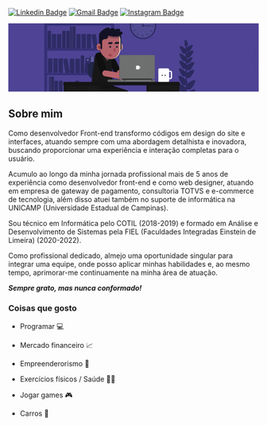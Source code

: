 <!--
### Hi there 👋
**DuhBorba/DuhBorba** is a ✨ _special_ ✨ repository because its `README.md` (this file) appears on your GitHub profile.
-->

[![Linkedin Badge](https://img.shields.io/badge/-LinkedIn-blue?style=flat&logo=Linkedin&logoColor=white&link=https://www.linkedin.com/in/duhborba/)](https://www.linkedin.com/in/duhborba/)
[![Gmail Badge](https://img.shields.io/badge/-Gmail-c14438?style=flat&logo=Gmail&logoColor=white&link=mailto:eduardoborba3@gmail.com)](mailto:eduardoborba3@gmail.com)
[![Instagram Badge](https://img.shields.io/badge/-Instagram-b73a81?style=flat&logo=Instagram&logoColor=white&link=https://www.instagram.com/duhborba/)](https://www.instagram.com/duhborba/)

<p align="center"><img src="https://github.com/DuhBorba/DuhBorba/blob/master/programming.gif"></p>

## Sobre mim

Como desenvolvedor Front-end transformo códigos em design do site e interfaces, atuando sempre com uma abordagem detalhista e inovadora, buscando proporcionar uma experiência e interação completas para o usuário.

Acumulo ao longo da minha jornada profissional mais de 5 anos de experiência como desenvolvedor front-end e como web designer, atuando em empresa de gateway de pagamento, consultoria TOTVS e e-commerce de tecnologia, além disso atuei também no suporte de informática na UNICAMP (Universidade Estadual de Campinas).

Sou técnico em Informática pelo COTIL (2018-2019) e formado em Análise e Desenvolvimento de Sistemas pela FIEL (Faculdades Integradas Einstein de Limeira) (2020-2022).

Como profissional dedicado, almejo uma oportunidade singular para integrar uma equipe, onde posso aplicar minhas habilidades e, ao mesmo tempo, aprimorar-me continuamente na minha área de atuação.

***Sempre grato, mas nunca conformado!***

### Coisas que gosto

* Programar :computer:

* Mercado financeiro :chart_with_upwards_trend:

* Empreenderorismo :handshake:

* Exercícios físicos / Saúde :weight_lifting_man:

* Jogar games :video_game:

* Carros :car:
